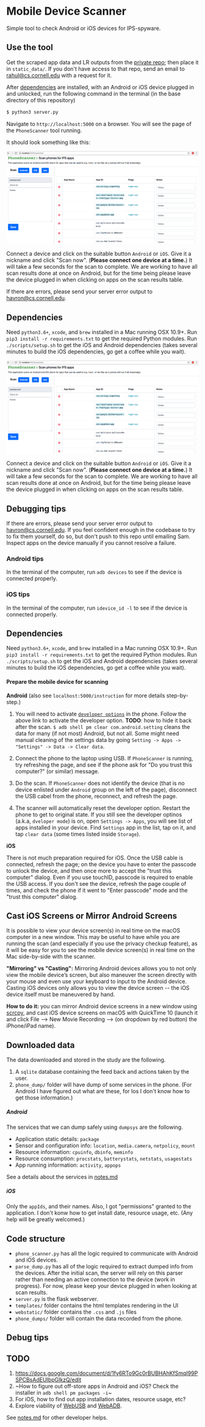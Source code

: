 # Mobile Device Scanner

Simple tool to check Android or iOS devices for IPS-spyware.


## Use the tool
Get the scraped app data and LR outputs from the [private repo](https://bitbucket.org/rchatterjee/appscraper/); then place it in `static_data/`.
If you don't have access to that repo, send an email to <rahul@cs.cornell.edu> with a request for it.

After [dependencies](#dependencies) are installed, with an Android or iOS device plugged in and
unlocked, run the following command in the terminal (in the base directory of this repository)

```bash
$ python3 server.py
```

Navigate to `http://localhost:5000` on a browser. You
will see the page of the `PhoneScanner` tool running. 

It should look something like this:

![Phone Scanner UI](webstatic/phone_scanner-ui.png "Phone Scanner UI")


Connect a
device and click on the suitable button `Android` or `iOS`. Give it a nickname and click "Scan now". (**Please
connect one device at a time.**) It will take a few seconds for the scan to complete. We are working to have all scan results done at once on Android, but for the time being please leave the device plugged in when clicking on apps on the scan results table.

If there are errors, please send your server error output to <havron@cs.cornell.edu>.


## Dependencies
Need `python3.6+`, `xcode`, and `brew` installed in a Mac running OSX 10.9+.
Run `pip3 install -r requirements.txt` to get the required Python modules.
Run `./scripts/setup.sh` to get the iOS and Android dependencies (takes several minutes to build the iOS dependencies, go get a coffee while you wait).

![Phone Scanner UI](webstatic/phone_scanner-ui.png "Phone Scanner UI")


Connect a
device and click on the suitable button `Android` or `iOS`. Give it a nickname and click "Scan now". (**Please
connect one device at a time.**) It will take a few seconds for the scan to complete. We are working to have all scan results done at once on Android, but for the time being please leave the device plugged in when clicking on apps on the scan results table.

## Debugging tips
If there are errors, please send your server error output to <havron@cs.cornell.edu>. If you feel confident enough in the codebase to try to fix them yourself, do so, but don't push to this repo until emailing Sam.
Inspect apps on the device manually if you cannot resolve a failure.


### Android tips
In the terminal of the computer, run `adb devices` to see if the device is connected properly.


### iOS tips
In the terminal of the computer, run `idevice_id -l` to see if the device is connected properly.


## Dependencies
Need `python3.6+`, `xcode`, and `brew` installed in a Mac running OSX 10.9+.
Run `pip3 install -r requirements.txt` to get the required Python modules.
Run `./scripts/setup.sh` to get the iOS and Android dependencies (takes several minutes to build the iOS dependencies, go get a coffee while you wait).


#### Prepare the mobile device for scanning
**Android**
(also see `localhost:5000/instruction` for more details step-by-step.)
1. You will need to activate [`developer options`](https://developer.android.com/studio/debug/dev-options.html)
in the phone. Follow the above link to activate the developer option.
**TODO**: how to hide it back after the scan.
`$ adb shell pm clear com.android.setting` cleans the data for  many (if not most) Android, but not all.
Some might need manual cleaning of the settings data by going `Setting -> Apps -> "Settings" -> Data -> Clear data`.

2. Connect the phone to the laptop using USB. If `PhoneScanner` is running, try
refreshing the page, and see if the phone ask for "Do you trust this computer?" (or similar)
message.
3. Do the scan.  If `PhoneScanner` does not identify the device (that is
no device enlisted under `Android` group on the left of the page),
disconnect the USB cabel from the phone, reconnect, and refresh the page.
4. The scanner will automatically reset the developer option. Restart the phone
to get to original state.
If you still see the developer optinos (a.k.a, `dveloper mode`) is on, open
`Settings -> Apps`, you will see list of apps installed in your device.
Find `Settings` app in the list, tap on it, and tap `clear data` (some times
listed inside `Storage`).


**iOS**

There is not much preparation required for iOS. Once the USB
cable is connected, refresh the page; on the device you have to enter
the passcode to unlock the device, and then once more to accept the "trust this computer" dialog. 
Even if you use touchID, passcode is required to enable the USB access. If you don't see the device, refresh
the page couple of times, and check the phone if it went to
"Enter passcode" mode and the "trust this computer" dialog.


## Cast iOS Screens or Mirror Android Screens 
It is possible to view your device screen(s) in real time on the macOS computer in a new window. This may be useful to have while you are running the scan (and especially if you use the privacy checkup feature), as it will be easy for you to see the mobile device screen(s) in real time on the Mac side-by-side with the scanner.

**"Mirroring" vs "Casting":** Mirroring Android devices allows you to not only view the mobile device’s screen, but also maneuver the screen directly with your mouse and even use your keyboard to input to the Android device. Casting iOS devices only allows you to view the device screen -- the iOS device itself must be maneuvered by hand.

**How to do it:** you can mirror Android device screens in a new window using [scrcpy](https://github.com/Genymobile/scrcpy), and cast iOS device screens on macOS with QuickTime 10 (launch it and click File --> New Movie Recording --> (on dropdown by red button) the iPhone/iPad name).

## Downloaded data ##
The data downloaded and stored in the study are the following.
1. A `sqlite` database containing the feed back and actions taken by the user.
2. `phone_dump/` folder will have dump of some services in the phone.
(For Android I have figured out what are these, for Ios I don't know how to get those information.)

##### Android
The services that we can dump safely using `dumpsys` are the following.
* Application static details: `package`
* Sensor and configuration info: `location`, `media.camera`, `netpolicy`, `mount`
* Resource information: `cpuinfo`, `dbinfo`, `meminfo`
* Resource consumption: `procstats`, `batterystats`, `netstats`, `usagestats`
* App running information: `activity`, `appops`

See a details about the services in [notes.md](notes.md)

##### iOS
Only the `appIds`, and their names. Also, I got "permissions" granted to the
application. I don't konw how to get install date, resource usage, etc.
(Any help will be greatly welcomed.)


## Code structure  
* `phone_scanner.py` has all the logic required to communicate with Android and
  iOS devices.
* `parse_dump.py` has all of the logic required to extract dumped info from the devices. After the initial scan, the server will rely on this parser rather than needing an active connection to the device (work in progress). For now, please keep your device plugged in when looking at scan results.
* `server.py` is the flask webserver. 
* `templates/` folder contains the html templates rendering in the UI
* `webstatic/` folder contains the `.css` and `.js` files 
* `phone_dumps/` folder will contain the data recorded from the phone.



## Debug tips




## TODO
1. https://docs.google.com/document/d/1fy6RTo9Gc0rBUBHAhKfSmqI99PSPCBsAdEUIbpGIkzQ/edit
2. ~How to figure out off-store apps in Android and iOS? Check the installer in `adb shell pm packages -i`~
3. For iOS, how to find out app installation dates, resource usage, etc?
4. Explore viability of [WebUSB](https://github.com/WICG/webusb) and [WebADB](https://github.com/webadb/webadb.js).

See [notes.md](notes.md) for other developer helps.



